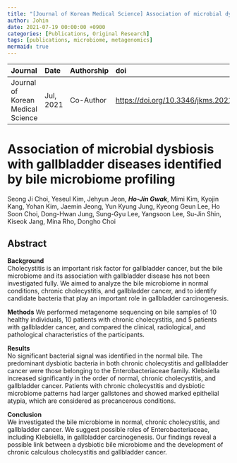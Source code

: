 ```yaml
---
title: "[Journal of Korean Medical Science] Association of microbial dysbiosis with gallbladder diseases identified by bile microbiome profiling"
author: Johin
date: 2021-07-19 00:00:00 +0900
categories: [Publications, Original Research]
tags: [publications, microbiome, metagenomics]
mermaid: true
---
```



| Journal  | Date      | Authorship   | doi                      |
|:---------|:----------|:-------------|:----------------------|
| Journal of Korean Medical Science | Jul, 2021 | Co-Author | <https://doi.org/10.3346/jkms.2021.36.e189> |

# Association of microbial dysbiosis with gallbladder diseases identified by bile microbiome profiling  
Seong Ji Choi, Yeseul Kim, Jehyun Jeon, ***Ho-Jin Gwak***, Mimi Kim, Kyojin Kang, Yohan Kim, Jaemin Jeong, Yun Kyung Jung, Kyeong Geun Lee, Ho Soon Choi, Dong-Hwan Jung, Sung-Gyu Lee, Yangsoon Lee, Su-Jin Shin, Kiseok Jang, Mina Rho, Dongho Choi

## Abstract

**Background**  
Cholecystitis is an important risk factor for gallbladder cancer, but the bile microbiome and its association with gallbladder disease has not been investigated fully. We aimed to analyze the bile microbiome in normal conditions, chronic cholecystitis, and gallbladder cancer, and to identify candidate bacteria that play an important role in gallbladder carcinogenesis.

**Methods** 
We performed metagenome sequencing on bile samples of 10 healthy individuals, 10 patients with chronic cholecystitis, and 5 patients with gallbladder cancer, and compared the clinical, radiological, and pathological characteristics of the participants. 

**Results**  
No significant bacterial signal was identified in the normal bile. The predominant dysbiotic bacteria in both chronic cholecystitis and gallbladder cancer were those belonging to the Enterobacteriaceae family. Klebsiella increased significantly in the order of normal, chronic cholecystitis, and gallbladder cancer. Patients with chronic cholecystitis and dysbiotic microbiome patterns had larger gallstones and showed marked epithelial atypia, which are considered as precancerous conditions.

**Conclusion**  
We investigated the bile microbiome in normal, chronic cholecystitis, and gallbladder cancer. We suggest possible roles of Enterobacteriaceae, including Klebsiella, in gallbladder carcinogenesis. Our findings reveal a possible link between a dysbiotic bile microbiome and the development of chronic calculous cholecystitis and gallbladder cancer.